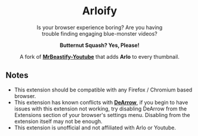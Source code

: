 <div align = center>

# Arloify

Is your browser experience boring? Are you having  
trouble finding engaging blue-monster videos?

**Butternut Squash? Yes, Please!**

A fork of **[MrBeastify-Youtube](https://github.com/MagicJinn/MrBeastify-Youtube)** that adds **Arlo** to every thumbnail.

</div>

## Notes

- This extension should be compatible with any Firefox / Chromium based browser.
- This extension has known conflicts with **[DeArrow](https://dearrow.ajay.app/)**, if you begin to have issues with this extension not working, try disabling DeArrow from the Extensions section of your browser's settings menu. Disabling from the extension itself may not be enough.
- This extension is unofficial and not affiliated with Arlo or Youtube.